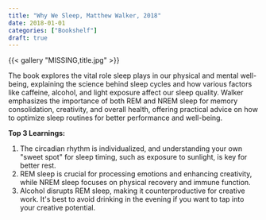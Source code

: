 ```yaml
---
title: "Why We Sleep, Matthew Walker, 2018"
date: 2018-01-01
categories: ["Bookshelf"]
draft: true
---
```


{{< gallery "MISSING,title.jpg" >}}

The book explores the vital role sleep plays in our physical and mental well-being, explaining the science behind sleep cycles and how various factors like caffeine, alcohol, and light exposure affect our sleep quality. Walker emphasizes the importance of both REM and NREM sleep for memory consolidation, creativity, and overall health, offering practical advice on how to optimize sleep routines for better performance and well-being.

**Top 3 Learnings:**

1. The circadian rhythm is individualized, and understanding your own "sweet spot" for sleep timing, such as exposure to sunlight, is key for better rest.
2. REM sleep is crucial for processing emotions and enhancing creativity, while NREM sleep focuses on physical recovery and immune function.
3. Alcohol disrupts REM sleep, making it counterproductive for creative work. It's best to avoid drinking in the evening if you want to tap into your creative potential.
